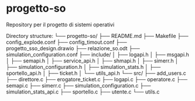 # progetto-so
Repository per il progetto di sistemi operativi

Directory structure:
└── progetto-so/
    ├── README.md
    ├── Makefile
    ├── config_explode.conf
    ├── config_timout.conf
    ├── progetto_sso_design.drawio
    ├── relazione_so.odt
    ├── simulation_configuration.conf
    ├── include/
    │   ├── logapi.h
    │   ├── msgapi.h
    │   ├── semapi.h
    │   ├── service_api.h
    │   ├── shmapi.h
    │   ├── simerr.h
    │   ├── simulation_configuration.h
    │   ├── simulation_stats.h
    │   ├── sportello_api.h
    │   ├── ticket.h
    │   └── utils_api.h
    └── src/
        ├── add_users.c
        ├── direttore.c
        ├── erogatore_ticket.c
        ├── logapi.c
        ├── operatore.c
        ├── semapi.c
        ├── simerr.c
        ├── simulation_configuration.c
        ├── simulation_stats_api.c
        ├── sportello.c
        ├── utente.c
        └── utils.c
